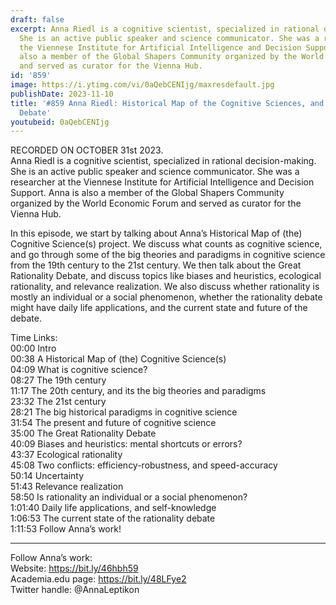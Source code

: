 ```yaml
---
draft: false
excerpt: Anna Riedl is a cognitive scientist, specialized in rational decision-making.
  She is an active public speaker and science communicator. She was a researcher at
  the Viennese Institute for Artificial Intelligence and Decision Support. Anna is
  also a member of the Global Shapers Community organized by the World Economic Forum
  and served as curator for the Vienna Hub.
id: '859'
image: https://i.ytimg.com/vi/0aQebCENIjg/maxresdefault.jpg
publishDate: 2023-11-10
title: '#859 Anna Riedl: Historical Map of the Cognitive Sciences, and the Great Rationality
  Debate'
youtubeid: 0aQebCENIjg
---
```

RECORDED ON OCTOBER 31st 2023.  
Anna Riedl is a cognitive scientist, specialized in rational decision-making. She is an active public speaker and science communicator. She was a researcher at the Viennese Institute for Artificial Intelligence and Decision Support. Anna is also a member of the Global Shapers Community organized by the World Economic Forum and served as curator for the Vienna Hub.

In this episode, we start by talking about Anna’s Historical Map of (the) Cognitive Science(s) project. We discuss what counts as cognitive science, and go through some of the big theories and paradigms in cognitive science from the 19th century to the 21st century. We then talk about the Great Rationality Debate, and discuss topics like biases and heuristics, ecological rationality, and relevance realization. We also discuss whether rationality is mostly an individual or a social phenomenon, whether the rationality debate might have daily life applications, and the current state and future of the debate.

Time Links:  
00:00  Intro  
00:38  A Historical Map of (the) Cognitive Science(s)  
04:09  What is cognitive science?  
08:27  The 19th century  
11:17  The 20th century, and its the big theories and paradigms  
23:32  The 21st century  
28:21  The big historical paradigms in cognitive science  
31:54  The present and future of cognitive science  
35:00  The Great Rationality Debate  
40:09  Biases and heuristics: mental shortcuts or errors?  
43:37  Ecological rationality  
45:08  Two conflicts: efficiency-robustness, and speed-accuracy  
50:14  Uncertainty  
51:43  Relevance realization  
58:50  Is rationality an individual or a social phenomenon?  
1:01:40  Daily life applications, and self-knowledge  
1:06:53  The current state of the rationality debate  
1:11:53  Follow Anna’s work!

---

Follow Anna’s work:  
Website: https://bit.ly/46hbh59  
Academia.edu page: https://bit.ly/48LFye2  
Twitter handle: @AnnaLeptikon
